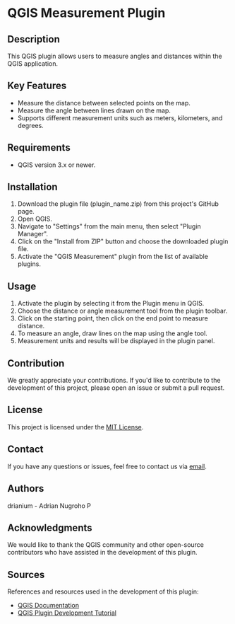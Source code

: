 # QGIS Measurement Plugin

## Description

This QGIS plugin allows users to measure angles and distances within the QGIS application.

## Key Features

- Measure the distance between selected points on the map.
- Measure the angle between lines drawn on the map.
- Supports different measurement units such as meters, kilometers, and degrees.

## Requirements

- QGIS version 3.x or newer.

## Installation

1. Download the plugin file (plugin_name.zip) from this project's GitHub page.
2. Open QGIS.
3. Navigate to "Settings" from the main menu, then select "Plugin Manager".
4. Click on the "Install from ZIP" button and choose the downloaded plugin file.
5. Activate the "QGIS Measurement" plugin from the list of available plugins.

## Usage

1. Activate the plugin by selecting it from the Plugin menu in QGIS.
2. Choose the distance or angle measurement tool from the plugin toolbar.
3. Click on the starting point, then click on the end point to measure distance.
4. To measure an angle, draw lines on the map using the angle tool.
5. Measurement units and results will be displayed in the plugin panel.

## Contribution

We greatly appreciate your contributions. If you'd like to contribute to the development of this project, please open an issue or submit a pull request.

## License

This project is licensed under the [MIT License](LICENSE).

## Contact

If you have any questions or issues, feel free to contact us via [email](mailto:adrianhokas.work@gmail.com).

## Authors

drianium - Adrian Nugroho P

## Acknowledgments

We would like to thank the QGIS community and other open-source contributors who have assisted in the development of this plugin.

## Sources

References and resources used in the development of this plugin:

- [QGIS Documentation](https://docs.qgis.org/)
- [QGIS Plugin Development Tutorial](https://www.qgistutorials.com/en/docs/3/)

